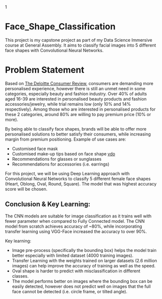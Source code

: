 1[](/images/face_app_cover.jpg)

# Face_Shape_Classification
This project is my capstone project as part of my Data Science Immersive course at General Assembly.  It aims to classify facial images into 5 different face shapes with Convolutional Neural Networks.  

# Problem Statement

Based on [The Deloitte Consumer Review](https://www2.deloitte.com/content/dam/Deloitte/ch/Documents/consumer-business/ch-en-consumer-business-made-to-order-consumer-review.pdf), consumers are demanding more personalised experience, however there is still an unmet need in some categories, especially beauty and fashion industry.  Over 40% of adults aged 16-39 are interested in personalised beauty products and fashion accessories/jewelry, while trial remains low (only 10% and 14% respectively).  Among those who are interested in personalised products for these 2 categories, around 80% are willing to pay premium price (10% or more). 

By being able to classify face shapes, brands will be able to offer more personalised solutions to better satisfy their consumers, while increasing margin from premium positioning.  Example of use cases are:
- Customised face mask 
- Customised make-up tips based on face shape [vdo](https://www.youtube.com/watch?v=ZeJP_2IM-2Q)
- Recommendations for glasses or sunglasses
- Recommendations for accessories (i.e. earrings)

For this project, we will be using Deep Learning approach with Convolutional Neural Networks to classify 5 different female face shapes (Heart, Oblong, Oval, Round, Square).  The model that was highest accuracy score will be chosen.

## Conclusion & Key Learning:

The CNN models are suitable for image classification as it trains well with fewer parameter when compared to Fully Connected model.  The CNN model from scratch achieves accuracy of ~80%, while incorporating transfer learning using VGG-Face increased the accuracy to over 90%. 

Key learning:
- Image pre-process (specifically the bounding box) helps the model train better especially with limited dataset (4000 training images).
- Transfer Learning with the weights trained on larger datasets (2.6 million images) can help improve the accuracy of training as well as the speed.  
- Oval shape is harder to predict with misclassification in different classes.  
- The model performs better on images where the bounding box can be easily detected, however does not predict well on images that the full face cannot be detected (i.e. circle frame, or tilted angle).  


